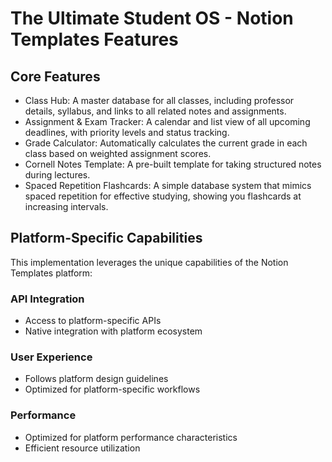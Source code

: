 # The Ultimate Student OS - Notion Templates Features

## Core Features
- Class Hub: A master database for all classes, including professor details, syllabus, and links to all related notes and assignments.
- Assignment & Exam Tracker: A calendar and list view of all upcoming deadlines, with priority levels and status tracking.
- Grade Calculator: Automatically calculates the current grade in each class based on weighted assignment scores.
- Cornell Notes Template: A pre-built template for taking structured notes during lectures.
- Spaced Repetition Flashcards: A simple database system that mimics spaced repetition for effective studying, showing you flashcards at increasing intervals.

## Platform-Specific Capabilities
This implementation leverages the unique capabilities of the Notion Templates platform:

### API Integration
- Access to platform-specific APIs
- Native integration with platform ecosystem

### User Experience
- Follows platform design guidelines
- Optimized for platform-specific workflows

### Performance
- Optimized for platform performance characteristics
- Efficient resource utilization
